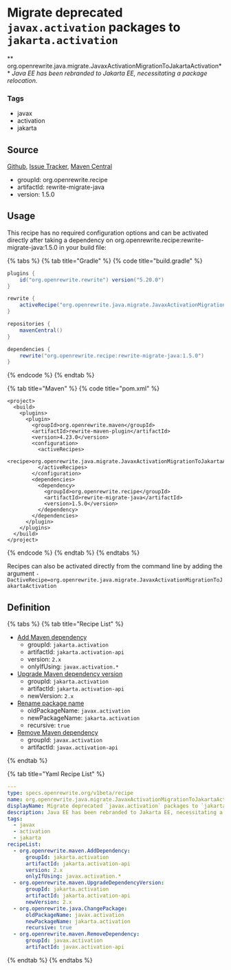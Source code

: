 # Migrate deprecated `javax.activation` packages to `jakarta.activation`

** org.openrewrite.java.migrate.JavaxActivationMigrationToJakartaActivation**
_Java EE has been rebranded to Jakarta EE, necessitating a package relocation._

### Tags

* javax
* activation
* jakarta

## Source

[Github](https://github.com/openrewrite/rewrite-migrate-java), [Issue Tracker](https://github.com/openrewrite/rewrite-migrate-java/issues), [Maven Central](https://search.maven.org/artifact/org.openrewrite.recipe/rewrite-migrate-java/1.5.0/jar)

* groupId: org.openrewrite.recipe
* artifactId: rewrite-migrate-java
* version: 1.5.0


## Usage

This recipe has no required configuration options and can be activated directly after taking a dependency on org.openrewrite.recipe:rewrite-migrate-java:1.5.0 in your build file:

{% tabs %}
{% tab title="Gradle" %}
{% code title="build.gradle" %}
```groovy
plugins {
    id("org.openrewrite.rewrite") version("5.20.0")
}

rewrite {
    activeRecipe("org.openrewrite.java.migrate.JavaxActivationMigrationToJakartaActivation")
}

repositories {
    mavenCentral()
}

dependencies {
    rewrite("org.openrewrite.recipe:rewrite-migrate-java:1.5.0")
}
```
{% endcode %}
{% endtab %}

{% tab title="Maven" %}
{% code title="pom.xml" %}
```markup
<project>
  <build>
    <plugins>
      <plugin>
        <groupId>org.openrewrite.maven</groupId>
        <artifactId>rewrite-maven-plugin</artifactId>
        <version>4.23.0</version>
        <configuration>
          <activeRecipes>
            <recipe>org.openrewrite.java.migrate.JavaxActivationMigrationToJakartaActivation</recipe>
          </activeRecipes>
        </configuration>
        <dependencies>
          <dependency>
            <groupId>org.openrewrite.recipe</groupId>
            <artifactId>rewrite-migrate-java</artifactId>
            <version>1.5.0</version>
          </dependency>
        </dependencies>
      </plugin>
    </plugins>
  </build>
</project>
```
{% endcode %}
{% endtab %}
{% endtabs %}

Recipes can also be activated directly from the command line by adding the argument `-DactiveRecipe=org.openrewrite.java.migrate.JavaxActivationMigrationToJakartaActivation`

## Definition

{% tabs %}
{% tab title="Recipe List" %}
* [Add Maven dependency](../../maven/adddependency.md)
  * groupId: `jakarta.activation`
  * artifactId: `jakarta.activation-api`
  * version: `2.x`
  * onlyIfUsing: `javax.activation.*`
* [Upgrade Maven dependency version](../../maven/upgradedependencyversion.md)
  * groupId: `jakarta.activation`
  * artifactId: `jakarta.activation-api`
  * newVersion: `2.x`
* [Rename package name](../../java/changepackage.md)
  * oldPackageName: `javax.activation`
  * newPackageName: `jakarta.activation`
  * recursive: `true`
* [Remove Maven dependency](../../maven/removedependency.md)
  * groupId: `javax.activation`
  * artifactId: `javax.activation-api`

{% endtab %}

{% tab title="Yaml Recipe List" %}
```yaml
---
type: specs.openrewrite.org/v1beta/recipe
name: org.openrewrite.java.migrate.JavaxActivationMigrationToJakartaActivation
displayName: Migrate deprecated `javax.activation` packages to `jakarta.activation`
description: Java EE has been rebranded to Jakarta EE, necessitating a package relocation.
tags:
  - javax
  - activation
  - jakarta
recipeList:
  - org.openrewrite.maven.AddDependency:
      groupId: jakarta.activation
      artifactId: jakarta.activation-api
      version: 2.x
      onlyIfUsing: javax.activation.*
  - org.openrewrite.maven.UpgradeDependencyVersion:
      groupId: jakarta.activation
      artifactId: jakarta.activation-api
      newVersion: 2.x
  - org.openrewrite.java.ChangePackage:
      oldPackageName: javax.activation
      newPackageName: jakarta.activation
      recursive: true
  - org.openrewrite.maven.RemoveDependency:
      groupId: javax.activation
      artifactId: javax.activation-api

```
{% endtab %}
{% endtabs %}

